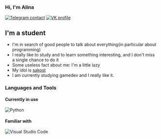 
### Hi, I'm Alina

[![Telegram contact][telegram_badge]][telegram_link]
[![VK profile][vk_badge]][vk_link]

## I'm a student

-  I'm in search of good people to talk about everything(in particular about programming)
-  I really like to study and to learn something interesting, and I don't miss a single chance to do it
-  Some useless fact about me: I'm a little lazy
-  My idol is [sakost](https://github.com/sakost)
-  I am currently studying gamedev and I really like it.

### Languages and Tools
#### Currently in use
![Python](https://img.shields.io/badge/Python-3776AB?style=for-the-badge&logo=python&logoColor=white)

#### Familiar with
![Visual Studio Code](https://img.shields.io/badge/Visual_Studio_Code-0078D4?style=for-the-badge&logo=visual%20studio%20code&logoColor=white)

[telegram_link]: https://t.me/dhhdhdhksiwi
[telegram_badge]: https://img.shields.io/badge/Telegram-2CA5E0?style=for-the-badge&logo=telegram&logoColor=white "Telegram contact"

[vk_link]: https://vk.com/senmeow
[vk_badge]: https://img.shields.io/badge/вконтакте-%232E87FB.svg?&style=for-the-badge&logo=vk&logoColor=white

